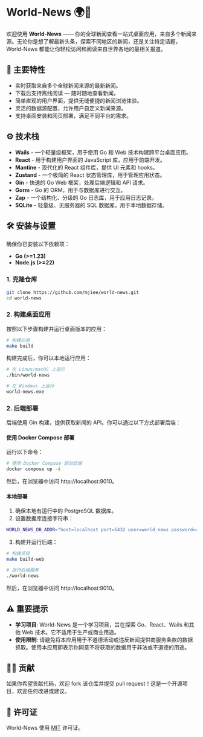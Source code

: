 # World-News 🌍📰

欢迎使用 **World-News** —— 你的全球新闻查看一站式桌面应用，来自多个新闻来源。无论你是想了解最新头条，探索不同地区的新闻，还是关注特定话题，World-News 都能让你轻松访问和阅读来自世界各地的最相关报道。

## 🚀 主要特性

- 实时获取来自多个全球新闻来源的最新新闻。
- 下载后支持离线阅读 — 随时随地查看新闻。
- 简单直观的用户界面，提供无缝便捷的新闻浏览体验。
- 灵活的数据源配置，允许用户自定义新闻来源。
- 支持桌面安装和网页部署，满足不同平台的需求。

## ⚙️ 技术栈

- **Wails** - 一个轻量级框架，用于使用 Go 和 Web 技术构建跨平台桌面应用。
- **React** - 用于构建用户界面的 JavaScript 库，应用于前端开发。
- **Mantine** - 现代化的 React 组件库，提供 UI 元素和 hooks。
- **Zustand** - 一个极简的 React 状态管理库，用于管理应用状态。
- **Gin** - 快速的 Go Web 框架，处理后端逻辑和 API 请求。
- **Gorm** - Go 的 ORM，用于与数据库进行交互。
- **Zap** - 一个结构化、分级的 Go 日志库，用于应用日志记录。
- **SQLite** - 轻量级、无服务器的 SQL 数据库，用于本地数据存储。

## 🛠️ 安装与设置

确保你已安装以下依赖项：

- **Go (>=1.23)**
- **Node.js (>=22)**

### 1. 克隆仓库

```bash
git clone https://github.com/mjiee/world-news.git
cd world-news
```

### 2. 构建桌面应用

按照以下步骤构建并运行桌面版本的应用：

```bash
# 构建应用
make build
```

构建完成后，你可以本地运行应用：

```bash
# 在 Linux/macOS 上运行
./bin/world-news

# 在 Windows 上运行
world-news.exe
```

### 2. 后端部署

后端使用 Gin 构建，提供获取新闻的 API。你可以通过以下方式部署后端：

#### 使用 Docker Compose 部署

运行以下命令：

```bash
# 使用 Docker Compose 启动后端
docker compose up -d
```

然后，在浏览器中访问 http://localhost:9010。

#### 本地部署

1. 确保本地有运行中的 PostgreSQL 数据库。
2. 设置数据库连接字符串：

```bash
WORLD_NEWS_DB_ADDR="host=localhost port=5432 user=world_news password=world_news dbname=world_news sslmode=disable TimeZone=Asia/Shanghai"
```

3. 构建并运行后端：

```bash
# 构建项目
make build-web

# 运行后端服务
./world-news
```

然后，在浏览器中访问 http://localhost:9010。

## ⚠️ 重要提示

- **学习项目**: World-News 是一个学习项目，旨在探索 Go、React、Wails 和其他 Web 技术。它不适用于生产或商业用途。
- **使用限制**: 请避免将本应用用于不道德活动或违反新闻提供商服务条款的数据抓取。使用本应用即表示你同意不将获取的数据用于非法或不道德的用途。

## 🙋‍♂️ 贡献

如果你希望贡献代码，欢迎 fork 该仓库并提交 pull request！这是一个开源项目，欢迎任何改进或建议。

## 📄 许可证

World-News 使用 [MIT](LICENSE) 许可证。
